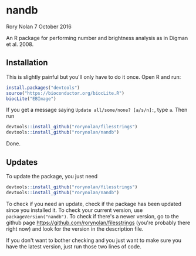 nandb
================
Rory Nolan
7 October 2016

An R package for performing number and brightness analysis as in Digman et al. 2008.

Installation
------------

This is slightly painful but you'll only have to do it once. Open R and run:

``` r
install.packages("devtools")
source("https://bioconductor.org/biocLite.R")
biocLite("EBImage")
```

If you get a message saying `Update all/some/none? [a/s/n]:`, type `a`. Then run

``` r
devtools::install_github("rorynolan/filesstrings")
devtools::install_github("rorynolan/nandb")
```

Done.

Updates
-------

To update the package, you just need

``` r
devtools::install_github("rorynolan/filesstrings")
devtools::install_github("rorynolan/nandb")
```

To check if you need an update, check if the package has been updated since you installed it. To check your current version, use `packageVersion("nandb")`. To check if there's a newer version, go to the github page https://github.com/rorynolan/filesstrings (you're probably there right now) and look for the version in the description file.

If you don't want to bother checking and you just want to make sure you have the latest version, just run those two lines of code.

